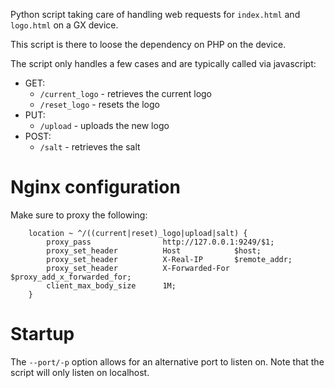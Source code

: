 Python script taking care of handling web requests for `index.html` and
`logo.html` on a GX device.

This script is there to loose the dependency on PHP on the device.

The script only handles a few cases and are typically called via javascript:
- GET:
  - `/current_logo` - retrieves the current logo
  - `/reset_logo` - resets the logo
- PUT:
  - `/upload` - uploads the new logo
- POST:
  - `/salt` - retrieves the salt

# Nginx configuration

Make sure to proxy the following:
```
    location ~ ^/((current|reset)_logo|upload|salt) {
        proxy_pass                http://127.0.0.1:9249/$1;
        proxy_set_header          Host            $host;
        proxy_set_header          X-Real-IP       $remote_addr;
        proxy_set_header          X-Forwarded-For $proxy_add_x_forwarded_for;
        client_max_body_size      1M;
    }
```

# Startup

The `--port/-p` option allows for an alternative port to listen on. Note that the script
will only listen on localhost.
